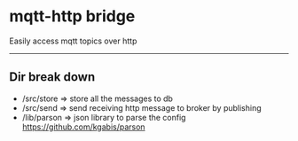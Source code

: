 # mqtt-http bridge
Easily access mqtt topics over http

----------
Dir break down
----------

 - /src/store   => store all the messages to db
 - /src/send    => send receiving http message to broker by publishing
 - /lib/parson  => json library to parse the config https://github.com/kgabis/parson
